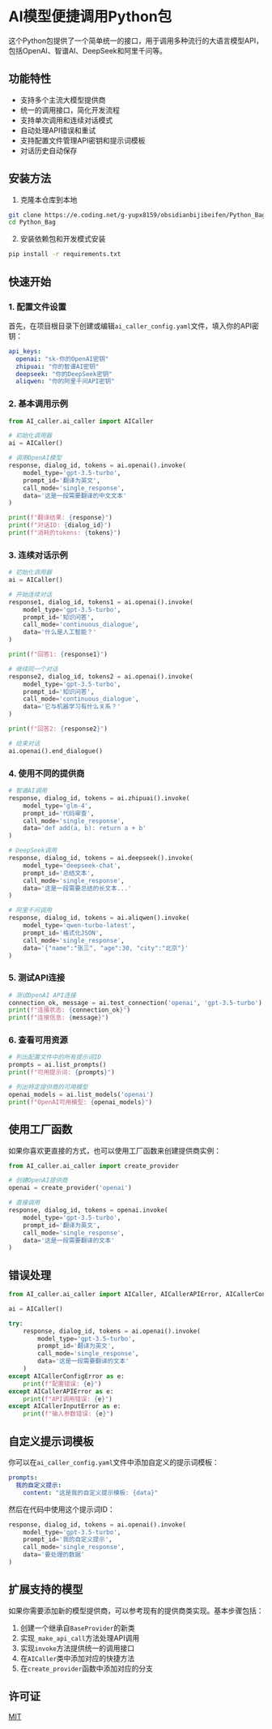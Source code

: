 # AI模型便捷调用Python包

这个Python包提供了一个简单统一的接口，用于调用多种流行的大语言模型API，包括OpenAI、智谱AI、DeepSeek和阿里千问等。

## 功能特性

- 支持多个主流大模型提供商
- 统一的调用接口，简化开发流程
- 支持单次调用和连续对话模式
- 自动处理API错误和重试
- 支持配置文件管理API密钥和提示词模板
- 对话历史自动保存

## 安装方法

1. 克隆本仓库到本地

```bash
git clone https://e.coding.net/g-yupx8159/obsidianbijibeifen/Python_Bag.git
cd Python_Bag
```

2. 安装依赖包和开发模式安装

```bash
pip install -r requirements.txt
```

## 快速开始

### 1. 配置文件设置

首先，在项目根目录下创建或编辑`ai_caller_config.yaml`文件，填入你的API密钥：

```yaml
api_keys:
  openai: "sk-你的OpenAI密钥"
  zhipuai: "你的智谱AI密钥"
  deepseek: "你的DeepSeek密钥"
  aliqwen: "你的阿里千问API密钥"
```

### 2. 基本调用示例

```python
from AI_caller.ai_caller import AICaller

# 初始化调用器
ai = AICaller()

# 调用OpenAI模型
response, dialog_id, tokens = ai.openai().invoke(
    model_type='gpt-3.5-turbo',
    prompt_id='翻译为英文',
    call_mode='single_response',
    data='这是一段需要翻译的中文文本'
)

print(f"翻译结果: {response}")
print(f"对话ID: {dialog_id}")
print(f"消耗的tokens: {tokens}")
```

### 3. 连续对话示例

```python
# 初始化调用器
ai = AICaller()

# 开始连续对话
response1, dialog_id, tokens1 = ai.openai().invoke(
    model_type='gpt-3.5-turbo',
    prompt_id='知识问答',
    call_mode='continuous_dialogue',
    data='什么是人工智能？'
)

print(f"回答1: {response1}")

# 继续同一个对话
response2, dialog_id, tokens2 = ai.openai().invoke(
    model_type='gpt-3.5-turbo',
    prompt_id='知识问答',
    call_mode='continuous_dialogue',
    data='它与机器学习有什么关系？'
)

print(f"回答2: {response2}")

# 结束对话
ai.openai().end_dialogue()
```

### 4. 使用不同的提供商

```python
# 智谱AI调用
response, dialog_id, tokens = ai.zhipuai().invoke(
    model_type='glm-4',
    prompt_id='代码审查',
    call_mode='single_response',
    data='def add(a, b): return a + b'
)

# DeepSeek调用
response, dialog_id, tokens = ai.deepseek().invoke(
    model_type='deepseek-chat',
    prompt_id='总结文本',
    call_mode='single_response',
    data='这是一段需要总结的长文本...'
)

# 阿里千问调用
response, dialog_id, tokens = ai.aliqwen().invoke(
    model_type='qwen-turbo-latest',
    prompt_id='格式化JSON',
    call_mode='single_response',
    data='{"name":"张三", "age":30, "city":"北京"}'
)
```

### 5. 测试API连接

```python
# 测试OpenAI API连接
connection_ok, message = ai.test_connection('openai', 'gpt-3.5-turbo')
print(f"连接状态: {connection_ok}")
print(f"连接信息: {message}")
```

### 6. 查看可用资源

```python
# 列出配置文件中的所有提示词ID
prompts = ai.list_prompts()
print(f"可用提示词: {prompts}")

# 列出特定提供商的可用模型
openai_models = ai.list_models('openai')
print(f"OpenAI可用模型: {openai_models}")
```

## 使用工厂函数

如果你喜欢更直接的方式，也可以使用工厂函数来创建提供商实例：

```python
from AI_caller.ai_caller import create_provider

# 创建OpenAI提供商
openai = create_provider('openai')

# 直接调用
response, dialog_id, tokens = openai.invoke(
    model_type='gpt-3.5-turbo',
    prompt_id='翻译为英文',
    call_mode='single_response',
    data='这是一段需要翻译的文本'
)
```

## 错误处理

```python
from AI_caller.ai_caller import AICaller, AICallerAPIError, AICallerConfigError, AICallerInputError

ai = AICaller()

try:
    response, dialog_id, tokens = ai.openai().invoke(
        model_type='gpt-3.5-turbo',
        prompt_id='翻译为英文',
        call_mode='single_response',
        data='这是一段需要翻译的文本'
    )
except AICallerConfigError as e:
    print(f"配置错误: {e}")
except AICallerAPIError as e:
    print(f"API调用错误: {e}")
except AICallerInputError as e:
    print(f"输入参数错误: {e}")
```

## 自定义提示词模板

你可以在`ai_caller_config.yaml`文件中添加自定义的提示词模板：

```yaml
prompts:
  我的自定义提示:
    content: "这是我的自定义提示模板: {data}"
```

然后在代码中使用这个提示词ID：

```python
response, dialog_id, tokens = ai.openai().invoke(
    model_type='gpt-3.5-turbo',
    prompt_id='我的自定义提示',
    call_mode='single_response',
    data='要处理的数据'
)
```

## 扩展支持的模型

如果你需要添加新的模型提供商，可以参考现有的提供商类实现。基本步骤包括：

1. 创建一个继承自`BaseProvider`的新类
2. 实现`_make_api_call`方法处理API调用
3. 实现`invoke`方法提供统一的调用接口
4. 在`AICaller`类中添加对应的快捷方法
5. 在`create_provider`函数中添加对应的分支

## 许可证

[MIT](LICENSE)
